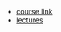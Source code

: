 * [course link](https://web.stanford.edu/class/cs224w/)
* [lectures](https://www.youtube.com/playlist?list=PLoROMvodv4rPLKxIpqhjhPgdQy7imNkDn)
